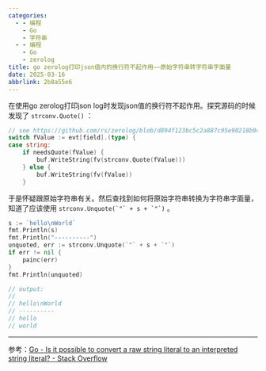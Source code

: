 ```yaml
---
categories:
  - - 编程
    - Go
    - 字符串
  - - 编程
    - Go
    - zerolog
title: go zerolog打印json值内的换行符不起作用——原始字符串转字符串字面量
date: 2025-03-16
abbrlink: 2b8a55e6
---
```


在使用go zerolog打印json log时发现json值的换行符不起作用。探究源码的时候发现了 `strconv.Quote()` ：

```go
// see https://github.com/rs/zerolog/blob/d894f123bc5c2a887c95e90218b9410563141d67/console.go#L226
switch fValue := evt[field].(type) {
case string:
	if needsQuote(fValue) {
		buf.WriteString(fv(strconv.Quote(fValue)))
	} else {
		buf.WriteString(fv(fValue))
	}
```

于是怀疑跟原始字符串有关。然后查找到如何将原始字符串转换为字符串字面量，知道了应该使用 ``strconv.Unquote(`"` + s + `"`)`` 。

```go
s := `hello\nWorld`
fmt.Println(s)
fmt.Println("----------")
unquoted, err := strconv.Unquote(`"` + s + `"`)
if err != nil {
	painc(err)
}
fmt.Println(unquoted)

// output:
// 
// hello\nWorld
// ----------
// hello
// world
```

***

参考：[Go - Is it possible to convert a raw string literal to an interpreted string literal? - Stack Overflow](https://stackoverflow.com/questions/63971092/go-is-it-possible-to-convert-a-raw-string-literal-to-an-interpreted-string-lit)